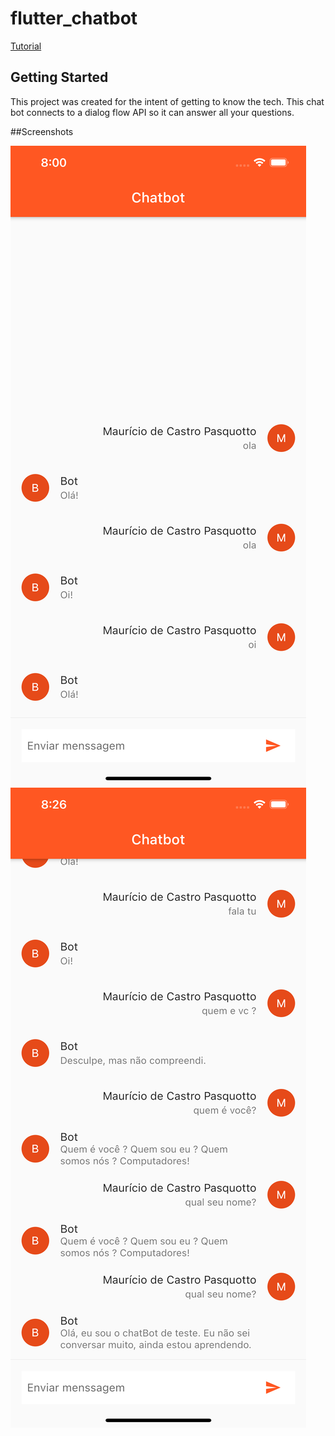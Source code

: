# flutter_chatbot

[Tutorial](https://medium.com/flutter-comunidade-br/criando-um-chatbot-com-flutter-e-dialogflow-f828e5301101)

## Getting Started

This project was created for the intent of getting to know the tech.
This chat bot connects to a dialog flow API so it can answer all your questions.

##Screenshots

![SS1](./screenshots/ss1.png)
![SS2](./screenshots/ss2.png)